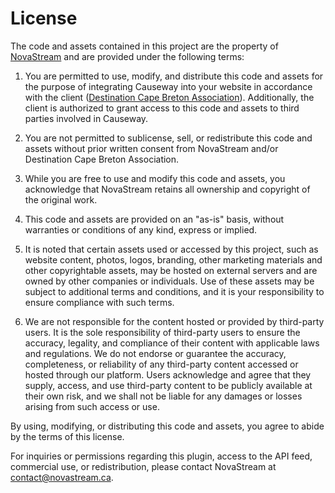 # License

The code and assets contained in this project are the property of [NovaStream](https://novastream.ca) and are provided under the following terms:

1. You are permitted to use, modify, and distribute this code and assets for the purpose of integrating Causeway into your website in accordance with the client ([Destination Cape Breton Association](https://destinationcapebreton.ca)). Additionally, the client is authorized to grant access to this code and assets to third parties involved in Causeway.

2. You are not permitted to sublicense, sell, or redistribute this code and assets without prior written consent from NovaStream and/or Destination Cape Breton Association.

3. While you are free to use and modify this code and assets, you acknowledge that NovaStream retains all ownership and copyright of the original work.

4. This code and assets are provided on an "as-is" basis, without warranties or conditions of any kind, express or implied.

5. It is noted that certain assets used or accessed by this project, such as website content, photos, logos, branding, other marketing materials and other copyrightable assets, may be hosted on external servers and are owned by other companies or individuals. Use of these assets may be subject to additional terms and conditions, and it is your responsibility to ensure compliance with such terms.

6. We are not responsible for the content hosted or provided by third-party users. It is the sole responsibility of third-party users to ensure the accuracy, legality, and compliance of their content with applicable laws and regulations. We do not endorse or guarantee the accuracy, completeness, or reliability of any third-party content accessed or hosted through our platform. Users acknowledge and agree that they supply, access, and use third-party content to be publicly available at their own risk, and we shall not be liable for any damages or losses arising from such access or use.

By using, modifying, or distributing this code and assets, you agree to abide by the terms of this license.

For inquiries or permissions regarding this plugin, access to the API feed, commercial use, or redistribution, please contact NovaStream at [contact@novastream.ca](mailto:contact@novastream.ca).

